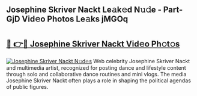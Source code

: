 ## Josephine Skriver Nackt Le𝚊k𝚎d N𝚞𝚍e - Part-GjD Vid𝚎o Photos Le𝚊ks jMGOq

# <h2><a href="http://fb3obmv.evod.top/?m=Josephine+Skriver+Nackt">🔗 👉🔴 Josephine Skriver Nackt Vid𝚎o Ph𝚘t𝚘s</a></h2>

[![Josephine Skriver Nackt N𝚞d𝚎s](https://i.imgur.com/8V9OHl7.gif)](http://fb3obmv.evod.top/?m=Josephine+Skriver+Nackt)
Web celebrity Josephine Skriver Nackt and multimedia artist, recognized for posting dance and lifestyle content through solo and collaborative dance routines and mini vlogs. The media Josephine Skriver Nackt often plays a role in shaping the political agendas of public figures. 
